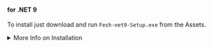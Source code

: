 #### for .NET 9

To install just download and run `Fesh-net9-Setup.exe` from the Assets.

<details>

<summary>More Info on Installation</summary>

No admin rights are required to install or run the app.
The app will be installed in `C:\Users\{username}\AppData\Local\Fesh\current`.<br>A shortcut will be created on the desktop.
It will automatically offer to update Fesh when a new version is available.

There is also a portable package `Fesh-net9-Portable.zip`.<br>Extract that zip and place it wherever you'd like.<br>It has identical functionality to the installer.<br>It will also automatically offer to update itself when a new version is available.

The installer is digitally code-signed via Azure Trusted Signing Service.<br>It should not raise any security warnings.

See the [Changelog](https://github.com/goswinr/Fesh/blob/main/CHANGELOG.md) for changes in this release.

This release was created with [Velopack](https://velopack.io/).

</details>